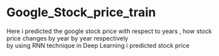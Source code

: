 # Google_Stock_price_train
Here i predicted the google stock price with respect to years , how stock price changes by year by year respectively  
by using RNN technique in Deep Learning i predicted stock price
